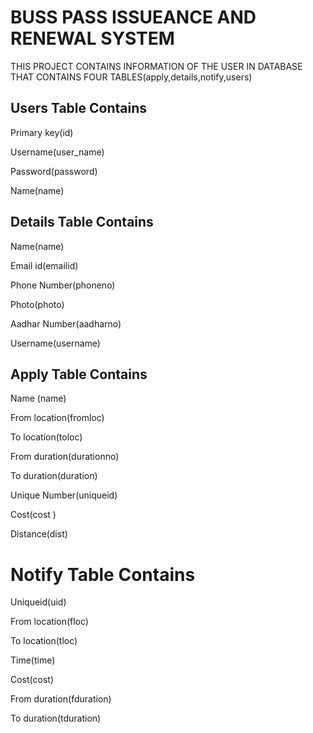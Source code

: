 #                                                                               BUSS PASS ISSUEANCE AND RENEWAL SYSTEM






THIS PROJECT CONTAINS INFORMATION OF THE USER IN DATABASE THAT CONTAINS FOUR TABLES(apply,details,notify,users)

## Users Table Contains
Primary key(id)

Username(user_name)

Password(password)

Name(name)

## Details Table Contains

Name(name)

Email id(emailid)

Phone Number(phoneno)

Photo(photo)

Aadhar Number(aadharno)

Username(username)

## Apply Table Contains

Name (name) 

From location(fromloc)

To location(toloc)

From duration(durationno)

To duration(duration)

Unique Number(uniqueid)

Cost(cost )

Distance(dist)

# Notify Table Contains

Uniqueid(uid)

From location(floc)

To location(tloc)

Time(time)

Cost(cost)

From duration(fduration)

To duration(tduration)










